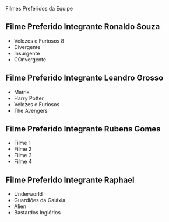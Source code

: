 Filmes Preferidos da Equipe

## Filme Preferido Integrante Ronaldo Souza 

* Velozes e Furiosos 8
* Divergente
* Insurgente
* COnvergente


## Filme Preferido Integrante Leandro Grosso

* Matrix
* Harry Potter
* Velozes e Furiosos
* The Avengers


## Filme Preferido Integrante Rubens Gomes

* Filme 1
* Filme 2
* Filme 3
* Filme 4


## Filme Preferido Integrante Raphael

* Underworld  
* Guardiões da Galáxia
* Alien 
* Bastardos Inglórios
